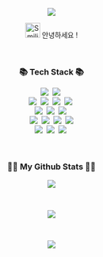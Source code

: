 <!-- Header -->
<p align='center'>
  <img src="https://capsule-render.vercel.app/api?type=waving&height=200&text=Ugyeong's%20Github!&fontAlign=50&fontAlignY=40&color=gradient&customColorList=1" />
</p>

<!-- 환영인사! -->
<p align='center'>
  <img src="https://raw.githubusercontent.com/Tarikul-Islam-Anik/Animated-Fluent-Emojis/master/Emojis/Smilies/Smiling%20Face%20with%20Sunglasses.png" alt="Smiling Face with Sunglasses" width="30" height="30" /> 안녕하세요 !
</p>
</br>

<!-- Tech Stack -->
<h3 align="center">📚 Tech Stack 📚</h3>
<p align="center">
  <!-- Backend -->
  <img src="https://img.shields.io/badge/java-%23ED8B00.svg?style=for-the-badge&logo=openjdk&logoColor=white"/>&nbsp
  <img src="https://img.shields.io/badge/spring-%236DB33F.svg?style=for-the-badge&logo=spring&logoColor=white"/></a>&nbsp
  </br>
  <!-- DB -->
  <img src="https://img.shields.io/badge/Oracle-F80000?style=for-the-badge&logo=oracle&logoColor=white">&nbsp
  <img src="https://img.shields.io/badge/mysql-4479A1.svg?style=for-the-badge&logo=mysql&logoColor=white">&nbsp
  <img src="https://img.shields.io/badge/MariaDB-003545?style=for-the-badge&logo=mariadb&logoColor=white">&nbsp
  <img src="https://img.shields.io/badge/postgres-%23316192.svg?style=for-the-badge&logo=postgresql&logoColor=white">&nbsp
  </br>
  <!-- Frontend -->
  <img src="https://img.shields.io/badge/javascript-%23323330.svg?style=for-the-badge&logo=javascript&logoColor=%23F7DF1E"/>&nbsp
  <img src="https://img.shields.io/badge/vuejs-%2335495e.svg?style=for-the-badge&logo=vuedotjs&logoColor=%234FC08D"/>&nbsp
  <img src="https://img.shields.io/badge/jquery-%230769AD.svg?style=for-the-badge&logo=jquery&logoColor=white" />&nbsp
  </br>
  <!-- Server -->
  <img src="https://img.shields.io/badge/Linux-FCC624?style=for-the-badge&logo=linux&logoColor=black">&nbsp
  <img src="https://img.shields.io/badge/apache%20tomcat-%23F8DC75.svg?style=for-the-badge&logo=apache-tomcat&logoColor=black"/>&nbsp
  <img src="https://img.shields.io/badge/apache-%23D42029.svg?style=for-the-badge&logo=apache&logoColor=white"/>&nbsp
  <img src="https://img.shields.io/badge/nginx-%23009639.svg?style=for-the-badge&logo=nginx&logoColor=white"/>
  </br>
  <!-- Git -->
  <img src="https://img.shields.io/badge/git-%23F05033.svg?style=for-the-badge&logo=git&logoColor=white" />&nbsp
  <img src="https://img.shields.io/badge/github-%23121011.svg?style=for-the-badge&logo=github&logoColor=white">&nbsp
  <img src="https://img.shields.io/badge/gitlab-%23181717.svg?style=for-the-badge&logo=gitlab&logoColor=white">&nbsp
</p>  
</br>

<!-- Github stack -->
<h3 align="center">👩‍💻 My Github Stats 👩‍💻</h3>
<p align='center'>
<img src="https://github-readme-stats.vercel.app/api?username=minyugyeong&count_private=true&show_icons=true&theme=buefy"/>
</p>

</br>

<!-- Most Used Languages -->
<p align='center'>
  <img src="https://github-readme-stats.vercel.app/api/top-langs/?username=minyugyeong&langs_count=10&layout=compact&theme=buefy" />
</p>
</br>
<!-- Footer -->
<p align='center'>
  <img src="https://capsule-render.vercel.app/api?section=footer&color=gradient&customColorList=1" />
</p>
